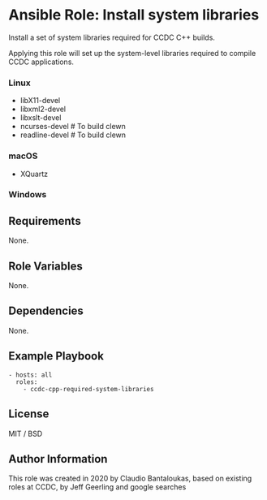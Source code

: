 # Ansible Role: Install system libraries

Install a set of system libraries required for CCDC C++ builds.

Applying this role will set up the system-level libraries required to compile CCDC applications.

### Linux

- libX11-devel
- libxml2-devel
- libxslt-devel
- ncurses-devel   # To build clewn
- readline-devel  # To build clewn

### macOS

- XQuartz

### Windows

## Requirements

None.

## Role Variables

None.

## Dependencies

None.

## Example Playbook

    - hosts: all
      roles:
        - ccdc-cpp-required-system-libraries

## License

MIT / BSD

## Author Information

This role was created in 2020 by Claudio Bantaloukas, based on existing roles at CCDC, by Jeff Geerling and google searches
